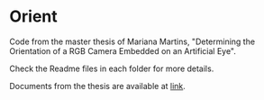 # Orient
Code from the master thesis of Mariana Martins, "Determining the Orientation of a RGB Camera Embedded on an Artificial Eye".

Check the Readme files in each folder for more details.

Documents from the thesis are available at [link](https://data.isr.tecnico.ulisboa.pt/nextcloud/s/qiCSHo9zEfq5SZN?path=%2FMaster%20Thesis%2F2.%20Mariana%20Martins).
